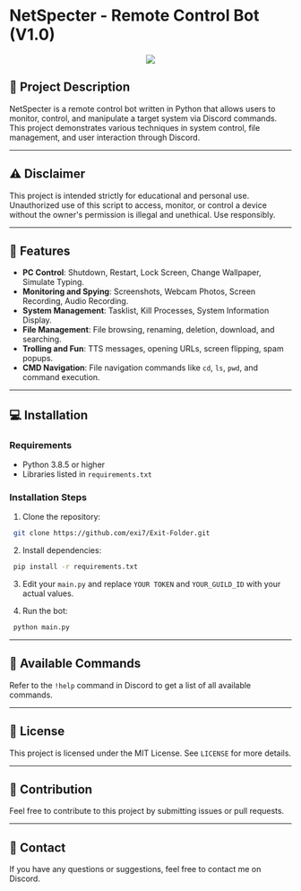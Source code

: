 # **NetSpecter - Remote Control Bot (V1.0)**

<p align="center">
  <img src="https://cdn.discordapp.com/attachments/1345789805648416860/1352057960691535944/IMG_1189.jpg?ex=67dca199&is=67db5019&hm=a1f44e840fe7ef3df95fa95cabff1a380155d8a6a042cac7756478fa63827713&">
</p>

## 📖 Project Description

NetSpecter is a remote control bot written in Python that allows users to monitor, control, and manipulate a target system via Discord commands. This project demonstrates various techniques in system control, file management, and user interaction through Discord.

---

## ⚠️ Disclaimer

This project is intended strictly for educational and personal use. Unauthorized use of this script to access, monitor, or control a device without the owner's permission is illegal and unethical. Use responsibly.

---

## 📜 Features
- **PC Control**: Shutdown, Restart, Lock Screen, Change Wallpaper, Simulate Typing.
- **Monitoring and Spying**: Screenshots, Webcam Photos, Screen Recording, Audio Recording.
- **System Management**: Tasklist, Kill Processes, System Information Display.
- **File Management**: File browsing, renaming, deletion, download, and searching.
- **Trolling and Fun**: TTS messages, opening URLs, screen flipping, spam popups.
- **CMD Navigation**: File navigation commands like `cd`, `ls`, `pwd`, and command execution.

---

## 💻 Installation
### Requirements
- Python 3.8.5 or higher
- Libraries listed in `requirements.txt`

### Installation Steps
1. Clone the repository:
```bash
 git clone https://github.com/exi7/Exit-Folder.git
```
2. Install dependencies:
```bash
 pip install -r requirements.txt
```
3. Edit your `main.py` and replace `YOUR TOKEN` and `YOUR_GUILD_ID` with your actual values.

4. Run the bot:
```bash
 python main.py
```

---

## 📜 Available Commands
Refer to the `!help` command in Discord to get a list of all available commands.

---

## 📄 License
This project is licensed under the MIT License. See `LICENSE` for more details.

---

## 🤝 Contribution
Feel free to contribute to this project by submitting issues or pull requests.

---

## 📧 Contact
If you have any questions or suggestions, feel free to contact me on Discord.

